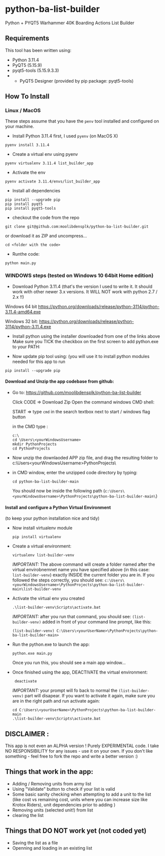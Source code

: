 # python-ba-list-builder
Python + PYQT5 Warhammer 40K Boarding Actions List Builder

## Requirements
This tool has been written using:

* Python 3.11.4
* PyQT5 (5.15.9)
* pyqt5-tools (5.15.9.3.3)
* * PyQT5 Designer (provided by pip package: pyqt5-tools)

## How To Install
### Linux / MacOS
These steps assume that you have the `penv` tool installed and configured on your machine. 

* Install Python 3.11.4 first, I used `pyenv` (on MacOS X)
```
pyenv install 3.11.4
```

* Create a virtual env using pyenv
```
pyenv virtualenv 3.11.4 list_builder_app
```

* Activate the env
```
pyenv activate 3.11.4/envs/list_builder_app
```

* Install all dependencies
```
pip install --upgrade pip
pip install pyqt5
pip install pyqt5-tools
```

* checkout the code from the repo
```
git clone git@github.com:moolibdensplk/python-ba-list-builder.git 
```

or download it as ZIP and uncompress...

```
cd <folder with the code>
```

* Runthe code:
```
python main.py
```

### WINDOWS steps (tested on Windows 10 64bit Home edition)

* Download Python 3.11.4 (that's the version I used to write it. It should work with other newer 3.x versions. It WILL NOT work with python 2.7 / 2.x !!)

Windows 64 bit
https://python.org/downloads/release/python-3114/python-3.11.4-amd64.exe

Windows 32 bit:
https://python.org/downloads/release/python-3114/python-3.11.4.exe

* Install python using the installer downloaded from one of the links above
  Make sure you TICK the checkbox on the first screen to add python.exe to your PATH:

* Now update pip tool using:
  (you will use it to install python modules needed for this app to run

```
pip install --upgrade pip
```

#### Download and Unzip the app codebase from github:

* Go to:  https://github.com/moolibdensplk/python-ba-list-builder

  Click CODE => Download Zip
  Open the command windows CMD shell:

  START => type `cmd` in the search textbox next to start / windows flag button

  in the CMD type :

  ```
  c:\
  cd \Users\<yourWindowsUsername>
  mkdir PythonProjects
  cd PythonProjects
  ```

* Now unzip the downlaoded APP zip file, and drag the resulting folder to c:\Users\<yourWindowsUsername>PythonProjects\

* in CMD window, enter the unzipped code directory by typing:

  ```
  cd python-ba-list-builder-main
  ```
  You should now be inside the following path (`c:\Users\<yourWindowsUsername>\PythonProjects\python-ba-list-builder-main\`)

#### Install and configure a Python Virtual Environment
(to keep your python installation nice and tidy)

* Now install virtualenv module
  ```
  pip install virtualenv
  ```

* Create a virtual environment:
  ```
  virtualenv list-builder-venv
  ```
  *IMPORTANT:* The above command will create a folder named after the virtual envirobnemnet name you have specified above (in this case: `list-builder-venv`) exactly INSIDE the current folder you are in.
  If you followed the steps correctly, you should see:
  `c:\Users\<yourWindowsUsername>\PythonProjects\python-ba-list-builder-main\list-builder-venv`

* Activate the virtual env you created

  ```
  .\list-builder-venv\Scripts\activate.bat
  ```

  *IMPORTANT:* after you run that command, you should see: `(list-builder-venv)` added in front of your command line prompt, like this:
  ```
  (list-builder-venv) C:\Users\<yourUserName>\PythonProjects\python-ba-list-builder-main>
  ```

* Run the python.exe to launch the app:

  ```
  python.exe main.py
  ```
  Once you run this, you should see a main app window...

* Once finished using the app, DEACTIVATE the virtual environment:
  ```
   deactivate
  ```
  *IMPORTANT:* your prompt will fo back to normal the `(list-builder-venv)` part will disapear.
  If you want to activate it again, make sure you are in the right path and run activate again:
  ```
  cd C:\Users\<yourUserName>\PythonProjects\python-ba-list-builder-main
  .\list-builder-venv\Scripts\activate.bat
  ```
  

## DISCLAIMER :
This app is not even an ALPHA version !
Purely EXPERIMENTAL code.
I take NO RESPONSIBILITY for any issues - use it on your own.
If you don't like something - feel free to fork the repo and write a better version :)

## Things that work in the app:
* Adding / Removing units from army list
* Using "Validate" button to check if your list is valid
* Some basic sanity checking when attempting to add a unit to the list (like cost vs remaining cost, units where you can increase size like Krotox Riders), unit dependencies prior to adding )
* Removing units (selected unit!) from list
* clearing the list

## Things that DO NOT work yet (not coded yet)
* Saving the list as a file
* Openning and loading in an existing list

